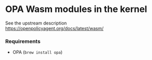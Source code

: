 # OPA Wasm modules in the kernel

See the upstream description https://openpolicyagent.org/docs/latest/wasm/

### Requirements

- OPA (`brew install opa`)
